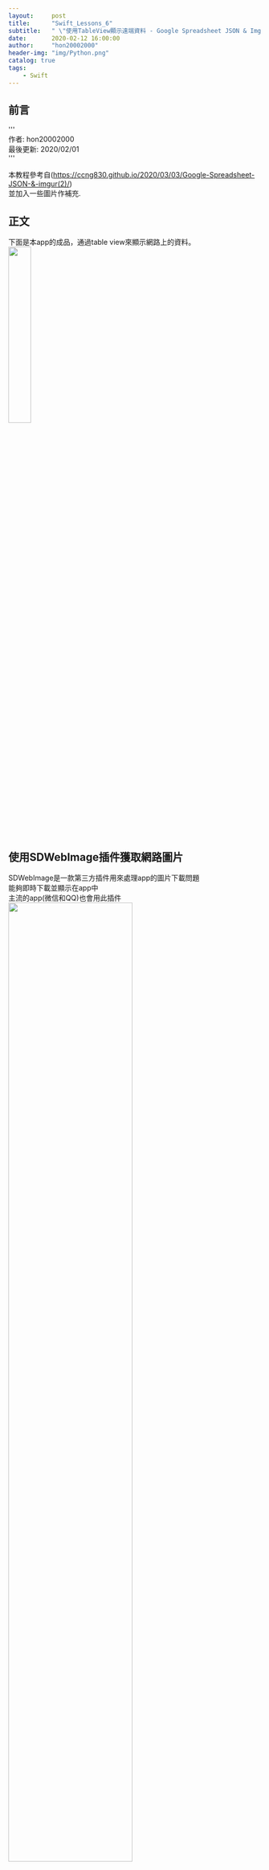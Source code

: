 ```yaml
---
layout:     post
title:      "Swift_Lessons_6"
subtitle:   " \"使用TableView顯示遠端資料 - Google Spreadsheet JSON & Imgur  (2)\""
date:       2020-02-12 16:00:00
author:     "hon20002000"
header-img: "img/Python.png"
catalog: true
tags:
    - Swift
---
```


## 前言
  
'''  
作者: hon20002000   
最後更新: 2020/02/01    
'''   
  
本教程參考自(https://ccng830.github.io/2020/03/03/Google-Spreadsheet-JSON-&-imgur(2)/)   
並加入一些圖片作補充.  


## 正文

下面是本app的成品，通過table view來顯示網路上的資料。   
<img src="/img/API_test.gif" width="30%">    
  
## 使用SDWebImage插件獲取網路圖片  
SDWebImage是一款第三方插件用來處理app的圖片下載問題  
能夠即時下載並顯示在app中  
主流的app(微信和QQ)也會用此插件  
<img src="/img/sdwebimage.png" width="70%">    

我們首先在XCode中開啟新project，取名API_test後關閉它  
我們在此專案下使用pod生成新的插件專案  
找出此API_test文件的路徑，開啟終端機後前往此文件夾  
(1)cd file_path  
(2)pod init  
<img src="/img/pod_init.png" width="70%">    

文件夾下會新增了podfile，打開podfile後  
<img src="/img/podinit.png" width="70%">    
加上pod 'SDWebImage', :modular_headers => true  
<img src="/img/SDWebImage.png" width="70%">  
然後再在終端機輸入pod install  
成功後API_test的文件夾下會生成一個新的專案  
若顯示錯誤則可能是大小寫問題或少了一些標點符號
<img src="/img/pod_workspace.png" width="70%">   
我們使用此專案來開發app  

接下來我們在API_Test下的Info.plist開放手機的權限   
點一下Information Property List，然後按'+'，加入App Transport Security Settings    
然後同樣在App Transport Security Settings上點一樣，然後按'＋'  
加入Allow Arbitrary Loads，並選擇yes  
<img src="/img/2.gif" width="70%">   
  
接下來在storyboard的view controller上加入Navigation controller  
並在view controller的Navigation bar上的title改為pokemon(可以改其他名稱)  
<img src="/img/3.gif" width="70%">   

拉入table view  按著control及滑鼠左鍵連上dataSource及delegate,   
以及table view要連上viewcontroller.swift  
<img src="/img/4.gif" width="70%">   
  
viewcontroller.swift上要手動加上UITableViewDataSource, UITableViewDelegate  
等一會後系統警告需要fix error，按fix便可  
<img src="/img/tableview.png" width="70%">    
  
總結如下：    
(1)tableview 連上UITableViewDataSource, UITableViewDelegate  
(2)tableview 連上viewcontroller.swift的outlet  
(3)viewcontroller.swift上手動加上UITableViewDataSource, UITableViewDelegate 並fix  

最後只要copy下面的code copy到viewcontroller.swift上便完成  
    
    
    import UIKit
    import SDWebImage

    class ViewController: UIViewController, UITableViewDelegate, UITableViewDataSource  {
        
        var pokeDetail: [String] = []
        var url = [String]()
        @IBOutlet weak var myTableView: UITableView!
        
        func tableView(_ tableView: UITableView, numberOfRowsInSection section: Int) -> Int {
            return pokeDetail.count
        }
        
        func tableView(_ tableView: UITableView, cellForRowAt indexPath: IndexPath) -> UITableViewCell {
            tableView.rowHeight = 180
            let cell = UITableViewCell(style: UITableViewCell.CellStyle.default, reuseIdentifier: "Cell")
            cell.imageView?.sd_setImage(with: URL(string: url[indexPath.row]))
            cell.textLabel?.text = pokeDetail[indexPath.row]
            return cell
        }
        
        override func viewDidLoad() {
            super.viewDidLoad()
            getpokeData()
        }

        //MARK: --- Pokemon API
        struct PokeResults: Codable {
            let rows: [Poke]
        }

        struct Poke: Codable {
            let num: String
            let name: String
            let property: String
            let image: String
        }

        func getpokeData() {
            let address = "http://gsx2json.com/api?id=1RvCfk-bgIt4UHOzwIYtt0P3VFv8Iutj7wUKdKQQS-_8&columns=false"
            if let url = URL(string: address) {
                // GET
                URLSession.shared.dataTask(with: url) { (data, response, error) in
                    if let error = error {
                        print("Error: \(error.localizedDescription)")
                    } else if let response = response as? HTTPURLResponse,let data = data {
                        print("Status code: \(response.statusCode)")
                        let decoder = JSONDecoder()
                        
                        if let pokeResults = try? decoder.decode(PokeResults.self, from: data) {
                            DispatchQueue.main.async{
                                for poke in pokeResults.rows {
                                    self.pokeDetail.append(poke.num + " " + poke.name + " " + poke.property)
                                    self.url.append(poke.image)
                                }
                                self.myTableView.reloadData()
                            }
                        }
                    }
                }.resume()
            } else {
                print("Invalid URL.")
            }
        }
        
    }



